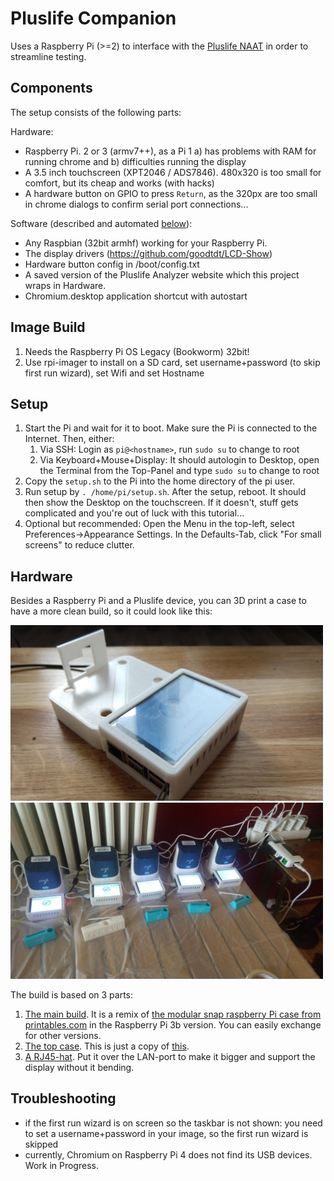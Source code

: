 # Pluslife Companion

Uses a Raspberry Pi (>=2) to interface with the [Pluslife NAAT](virus.sucks/pluslife) in order to streamline testing.

## Components

The setup consists of the following parts:

Hardware:
- Raspberry Pi. 2 or 3 (armv7++), as a Pi 1 a) has problems with RAM for running chrome and b) difficulties running the display
- A 3.5 inch touchscreen (XPT2046 / ADS7846). 480x320 is too small for comfort, but its cheap and works (with hacks)
- A hardware button on GPIO to press `Return`, as the 320px are too small in chrome dialogs to confirm serial port connections...

Software (described and automated [below](#Setup)):
- Any Raspbian (32bit armhf) working for your Raspberry Pi.
- The display drivers (https://github.com/goodtdt/LCD-Show)
- Hardware button config in /boot/config.txt
- A saved version of the Pluslife Analyzer website which this project wraps in Hardware.
- Chromium.desktop application shortcut with autostart

## Image Build

1. Needs the Raspberry Pi OS Legacy (Bookworm) 32bit!
2. Use rpi-imager to install on a SD card, set username+password (to skip first run wizard), set Wifi and set Hostname

## Setup

1. Start the Pi and wait for it to boot. Make sure the Pi is connected to the Internet. Then, either:
   1. Via SSH: Login as `pi@<hostname>`, run `sudo su` to change to root
   2. Via Keyboard+Mouse+Display: It should autologin to Desktop, open the Terminal from the Top-Panel and type `sudo su` to change to root
2. Copy the `setup.sh` to the Pi into the home directory of the pi user.
3. Run setup by `. /home/pi/setup.sh`. After the setup, reboot. It should then show the Desktop on the touchscreen.
   If it doesn't, stuff gets complicated and you're out of luck with this tutorial...
4. Optional but recommended: Open the Menu in the top-left, select Preferences->Appearance Settings.
    In the Defaults-Tab, click "For small screens" to reduce clutter.

## Hardware

Besides a Raspberry Pi and a Pluslife device, you can 3D print a case to have a more clean build, so it could look like this:

<img src="res/single_device.jpeg" width="500"> <img src="res/test_setup.jpeg" width="500">

The build is based on 3 parts:

1. [The main build](res/3d_case_3b.stl). It is a remix of [the modular snap raspberry Pi case from printables.com](https://www.printables.com/model/106225-modular-snap-together-raspberry-pi-2b3b3b4-case-w-/files) in the Raspberry Pi 3b version. You can easily exchange for other versions.
2. [The top case](res/3d_top_3b.stl). This is just a copy of [this](https://www.printables.com/model/280272-raspberry-pi-3b-35-screen-top-case).
3. [A RJ45-hat](res/3d_LAN_top.stl). Put it over the LAN-port to make it bigger and support the display without it bending. 

## Troubleshooting

- if the first run wizard is on screen so the taskbar is not shown: you need to set a username+password in your image, so the first run wizard is skipped
- currently, Chromium on Raspberry Pi 4 does not find its USB devices. Work in Progress.  